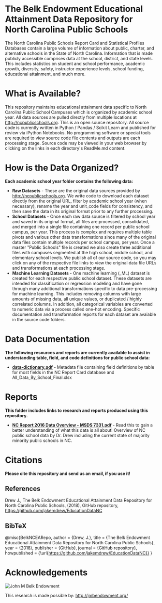 # The Belk Endowment Educational Attainment Data Repository for North Carolina Public Schools
The North Carolina Public Schools Report Card and Statistical Profiles Databases contain a large volume of information about public, charter, and alternative schools in the State of North Carolina. Information that is made publicly accessible comprises data at the school, district, and state levels. This includes statistics on student and school performance, academic growth, diversity, safety, instructor experience levels, school funding, educational attainment, and much more.

# What is Available?
This repository maintains educational attainment data specific to North Carolina Public School Campuses which is organized by academic school year.  All data sources are pulled directly from multiple locations at http://ncpublicschools.org.  This is an open source repository.  All source code is currently written in Python / Pandas / Scikit Learn and published for review via iPython Notebooks.  No programming software or special tools are required to view source code file contents and outputs are each processing stage.  Source code may be viewed in your web browser by clicking on the links in each directory's ReadMe.md content.           


# How is the Data Organized?
**Each academic school year folder contains the following data:**  
* **Raw Datasets** - These are the original data sources provided by http://ncpublicschools.org.  We write code to download each dataset  directly from the original URL, filter by academic school year (when necessary), rename the year and unit_code fields for consistency, and then save the data in its original format prior to any further processing. 
* **School Datasets** - Once each raw data source is filtered by school year and saved in its original format, all files are processed, consolidated, and merged into a single file containing one record per public school campus, per year.  This process is complex and requires multiple table pivots and various other data transformations since many of the original data files contain multiple records per school campus, per year.  Once a master "Public Schools" file is created we also create three additional files with campuses segmented at the high school, middle school, and elementary school levels. We publish all of our source code, so you may click on any of the respective file links to view the original data file URLs and transformations at each processing stage. 
* **Machine Learning Datasets** -  One machine learning (\_ML) dataset is created for each respective public school dataset.  These datasets are intended for classification or regression modeling and have gone through many additional transformations specific to data pre-processing for machine learning.  This includes removing columns with large amounts of missing data, all unique values, or duplicated / highly correlated columns.  In addition, all categorical variables are converted to numeric data via a process called one-hot encoding.  Specific documentation and transformation reports for each dataset are avaiable in the source code folders.

# Data Documentation 
**The following resources and reports are currently available to assist in understanding table, field, and code definitions for public school data:**
* [**data-dictionary.pdf**](http://nbviewer.jupyter.org/github/jakemdrew/EducationDataNC/blob/master/Reports/data-dictionary.pdf) - Metadata file containing field definitions by table for most fields in the NC Report Card database and All_Data_By_School_Final.xlsx

# Reports 
**This folder includes links to research and reports produced using this repository.** 
* [**NC Report 2016 Data Overview - MSDS 7331.pdf**](http://nbviewer.jupyter.org/github/jakemdrew/EducationDataNC/blob/master/Reports/NC%20Report%202016%20Data%20Overview%20-%20MSDS%207331.pdf) - Read this to gain a better understanding of what this data is all about!  Overview of NC public school data by Dr. Drew including the current state of majority minority public schools in NC. 

# Citations
**Please cite this repository and send us an email, if you use it!**

## References
Drew J., The Belk Endowment Educational Attainment Data Repository for North Carolina Public Schools, (2018), GitHub repository, https://github.com/jakemdrew/EducationDataNC

## BibTeX 
@misc{BelkNCEARepo,
  author = {Drew, J.},
  title = {The Belk Endowment Educational Attainment Data Repository for North Carolina Public Schools},
  year = {2018},
  publisher = {GitHub},
  journal = {GitHub repository},
  howpublished = {\url{https://github.com/jakemdrew/EducationDataNC}}
}

# Acknowledgements
![John M Belk Endowment](http://jmbendowment.org/wp-content/uploads/2015/03/BelkEndowment_-logo-2015.png)

This research is made possible by: http://jmbendowment.org/
